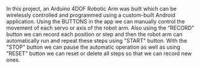 In this project, an Arduino 4DOF Robotic Arm was built which can be wirelessly controlled and programmed using a custom-built Android application.
Using the BUTTONS in the app we can manually control the movement of each servo or axis of the robot arm. Also using the “RECORD” button we can record each position or step and then the robot arm can automatically run and repeat these steps using "START" button. With the "STOP" button we can pause the automatic operation as well as using "RESET" button we can reset or delete all steps so that we can record new ones.
